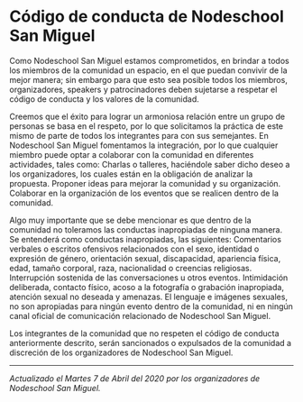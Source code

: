 # Código de conducta de Nodeschool San Miguel

Como Nodeschool San Miguel estamos comprometidos, en brindar a todos los miembros de la comunidad un espacio, en el que puedan convivir de la mejor manera; sin embargo para que esto sea posible todos los miembros, organizadores, speakers y patrocinadores deben sujetarse a respetar el código de conducta y los valores de la comunidad.

Creemos que el éxito para lograr un armoniosa relación entre un grupo de personas se basa en el respeto, por lo que solicitamos la práctica de este mismo de parte de todos los integrantes para con sus semejantes.
En Nodeschool San Miguel fomentamos la integración, por lo que cualquier miembro puede optar a colaborar con la comunidad en diferentes actividades, tales como:
Charlas o talleres, haciéndole saber dicho deseo a los organizadores, los cuales están en la obligación de analizar la propuesta.
Proponer ideas para mejorar la comunidad y su organización.
Colaborar en la organización de los eventos que se realicen dentro de la comunidad.

Algo muy importante que se debe mencionar es que dentro de la comunidad no toleramos las conductas inapropiadas de ninguna manera.
Se entenderá como conductas inapropiadas, las siguientes:
Comentarios verbales o escritos ofensivos relacionados con el sexo, identidad o expresión de género, orientación sexual, discapacidad, apariencia física, edad, tamaño corporal, raza, nacionalidad o creencias religiosas.
Interrupción sostenida de las conversaciones u otros eventos.
Intimidación deliberada, contacto físico, acoso a la fotografía o grabación inapropiada, atención sexual no deseada y amenazas.
El lenguaje e imágenes sexuales, no son apropiadas para ningún evento dentro de la comunidad, ni en ningún canal oficial de comunicación relacionado de Nodeschool San Miguel.

Los integrantes de la comunidad que no respeten el código de conducta anteriormente descrito, serán sancionados o expulsados de la comunidad a discreción de los organizadores de Nodeschool San Miguel.

---
*Actualizado el Martes 7 de Abril del 2020 por los organizadores de Nodeschool San Miguel.*